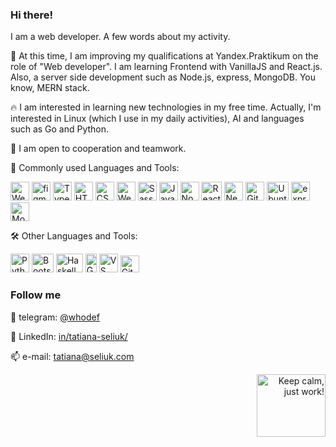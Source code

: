 ### Hi there!

I am a web developer. A few words about my activity.

🌱 At this time, I am improving my qualifications at Yandex.Praktikum on the role of "Web developer". I am learning Frontend with VanillaJS and React.js. Also, a server side development such as Node.js, express, MongoDB. You know, MERN stack.

🔥 I am interested in learning new technologies in my free time. Actually, I'm interested in Linux (which I use in my daily activities), AI and languages such as Go and Python.

🤝 I am open to cooperation and teamwork.

🏹 Commonly used Languages and Tools:
<p align="left"> <a href="https://www.jetbrains.com/webstorm/" target="_blank"> <img src="https://seeklogo.com/images/W/webstorm-logo-691E749F21-seeklogo.com.png" alt="WebStorm" width="30" height="30"/></a> <a href="https://www.figma.com/" target="_blank"> <img src="https://www.vectorlogo.zone/logos/figma/figma-icon.svg" alt="figma" width="30" height="30"/></a> <a href="https://www.typescriptlang.org/" target="_blank"> <img src="https://upload.wikimedia.org/wikipedia/commons/thumb/4/4c/Typescript_logo_2020.svg/1200px-Typescript_logo_2020.svg.png" alt="TypeScript" width="30" height="30"/></a> <a href="https://www.w3schools.com/html/" target="_blank"> <img src="https://cryptologos.cc/logos/html-coin-html-logo.png" alt="HTML" width="30" height="30"/></a> <a href="https://www.w3schools.com/css/" target="_blank"> <img src="https://icon-library.com/images/css-xxl_10573.png" alt="CSS" width="30" height="30"/></a> <a href="https://webpack.js.org/" target="_blank"> <img src="https://coollogo.net/wp-content/uploads/2021/03/Webpack-logo.svg" alt="Webpack" width="30" height="30"/></a> <a href="https://sass-lang.com/styleguide/brand" target="_blank"> <img src="https://sass-lang.com/assets/img/styleguide/seal-color-aef0354c.png" alt="Sass" width="30" height="30"/></a> <a href="https://www.javascript.com/" target="_blank"> <img src="https://cdn.iconscout.com/icon/free/png-256/javascript-2752148-2284965.png" alt="JavaScript" width="30" height="30"/></a> <a href="https://nodejs.org/en/" target="_blank"> <img src="https://devstickers.com/assets/img/pro/kh7x.png" alt="Node.js" width="30" height="30"/></a> <a href="https://reactjs.org/" target="_blank"> <img src="https://www.cloudanalogy.co.uk/wp-content/uploads/2019/06/react.png" alt="React" width="33" height="30"/></a> <a href="https://nextjs.org/" target="_blank"> <img src="https://icedevera.com/images/skills/frontEnd/next.png" alt="Next.js" width="30" height="30"/></a> <a href="https://git-scm.com/" target="_blank"> <img src="https://www.vectorlogo.zone/logos/git-scm/git-scm-icon.svg" alt="Git" width="30" height="30"/></a> <a href="https://ubuntu.com/" target="_blank"> <img src="https://1000logos.net/wp-content/uploads/2017/06/Ubuntu-Logo.png" alt="Ubuntu" width="35" height="30"/></a> <a href="https://expressjs.com/" target="_blank"> <img src="https://i2.wp.com/www.mementotech.in/assets/images/icons/express.png" alt="express.js" width="30" height="30"/></a> <a href="https://www.mongodb.com/" target="_blank"> <img src="https://fc01.deviantart.net/fs70/f/2010/168/e/1/Icon_MongoDB_by_xkneo.png" alt="MongoDB" width="30" height="30"/></a></p>

🛠️ Other Languages and Tools:
<p align="left"> <a href="https://www.python.org/" target="_blank"> <img src="https://1.bp.blogspot.com/-iUyGyTGrBbo/Xm3vc3A_2sI/AAAAAAAAG6w/yx2XQxIFiXMZVmmryeySkRnspbwnD9LfACEwYBhgL/s1600/Python%2Bprogramming.png" alt="Python 3" width="30" height="30"/></a> <a href="https://getbootstrap.com/" target="_blank"> <img src="https://upload.wikimedia.org/wikipedia/commons/thumb/b/b2/Bootstrap_logo.svg/512px-Bootstrap_logo.svg.png" alt="Bootstrap" width="35" height="30"/></a> <a href="https://www.haskell.org/" target="_blank"> <img src="https://res.cloudinary.com/practicaldev/image/fetch/s--G0P1KX-J--/c_imagga_scale,f_auto,fl_progressive,h_900,q_auto,w_1600/https://thepracticaldev.s3.amazonaws.com/i/5sbbqt9sxzw0sspnr7at.png" alt="Haskell" width="43" height="30"/></a> <a href="https://go.dev/" target="_blank"> <img src="https://digitalilusion.com/media/filer_public_thumbnails/filer_public/84/d6/84d67172-f16a-43a5-bced-f8e49cf0d4a7/golang-gopher-hello.png__179x300_q85_subject_location-90%2C150_subsampling-2.png" alt="Go Lang" width="18" height="30"/></a> <a href="https://code.visualstudio.com/" target="_blank"> <img src="https://code.visualstudio.com/assets/images/code-stable.png" alt="VS Code" width="30" height="30"/></a> <a href="https://about.gitlab.com/" target="_blank"> <img src="https://cdn.freebiesupply.com/logos/large/2x/gitlab-logo-svg-vector.svg" alt="GitLab" width="30" height="27"/></a></p>

### Follow me
📨 telegram: [@whodef](https://t.me/whodef)

💬 LinkedIn: [in/tatiana-seliuk/](https://www.linkedin.com/in/tatiana-seliuk/)

📫 e-mail: tatiana@seliuk.com

<p align="right"><img src="https://c.tenor.com/dfyaJw2Yne0AAAAi/meong-cat.gif" alt="Keep calm, just work!" width="110" height="100" /></p>





<!-- 
**whodef/whodef** is a ✨ _special_ ✨ repository because its `README.md` (this file) appears on your GitHub profile.

Here are some ideas to get you started:

- 🔭 I’m currently working on ...
- 🌱 I’m currently learning ...
- 👯 I’m looking to collaborate on ...
- 🤔 I’m looking for help with ...
- 💬 Ask me about ...
- 📫 How to reach me: ...
- 😄 Pronouns: ...
- ⚡ Fun fact: ...
-->

